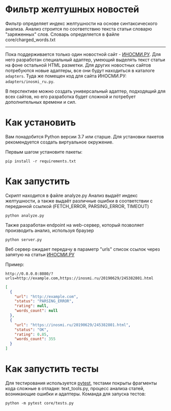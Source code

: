 # Фильтр желтушных новостей

Фильтр определяет индекс желтушности на основе синтаксического анализа.
Анализ строится по соответствию текста статьи словарю "заряженных" слов. Словарь определяется в файле core/charged_words.txt

______________

Пока поддерживается только один новостной сайт - [ИНОСМИ.РУ](https://inosmi.ru/). Для него разработан специальный адаптер, умеющий выделять текст статьи на фоне остальной HTML разметки. Для других новостных сайтов потребуются новые адаптеры, все они будут находиться в каталоге `adapters`. Туда же помещен код для сайта ИНОСМИ.РУ: `adapters/inosmi_ru.py`.

В перспективе можно создать универсальный адаптер, подходящий для всех сайтов, но его разработка будет сложной и потребует дополнительных времени и сил.

# Как установить

Вам понадобится Python версии 3.7 или старше. Для установки пакетов рекомендуется создать виртуальное окружение.

Первым шагом установите пакеты:

```shell
pip install -r requirements.txt
```

# Как запустить
Скрипт находится в файле analyze.py
Анализ выдаёт индекс желтушности, а также выдаёт различные ошибки в соответствии с переданной ссылкой (FETCH_ERROR, PARSING_ERROR, TIMEOUT)

```shell
python analyze.py
```

Также разработан endpoint на web-сервер, который позволяет производить анализ, используя браузер

```shell
python server.py
```

Веб сервер ожидает передачу в параметр "urls" список ссылок через запятую на статьи [ИНОСМИ.РУ](https://inosmi.ru/)

Пример:
```djangourlpath
http://0.0.0.0:8080/?urls=http://example.com,https://inosmi.ru/20190629/245382801.html
```

```json
[
  {
    "url": "http://example.com",
    "status": "PARSING_ERROR",
    "rating": null,
    "words_count": null
  },
  {
    "url": "https://inosmi.ru/20190629/245382801.html",
    "status": "OK",
    "rating": 0.85,
    "words_count": 355
  }
]
```


# Как запустить тесты

Для тестирования используется [pytest](https://docs.pytest.org/en/latest/), тестами покрыты фрагменты кода сложные в отладке: text_tools.py, процесс анализа статей, возникающие ошибки и адаптеры.
Команда для запуска тестов:

```shell
python -m pytest core/tests.py
```
